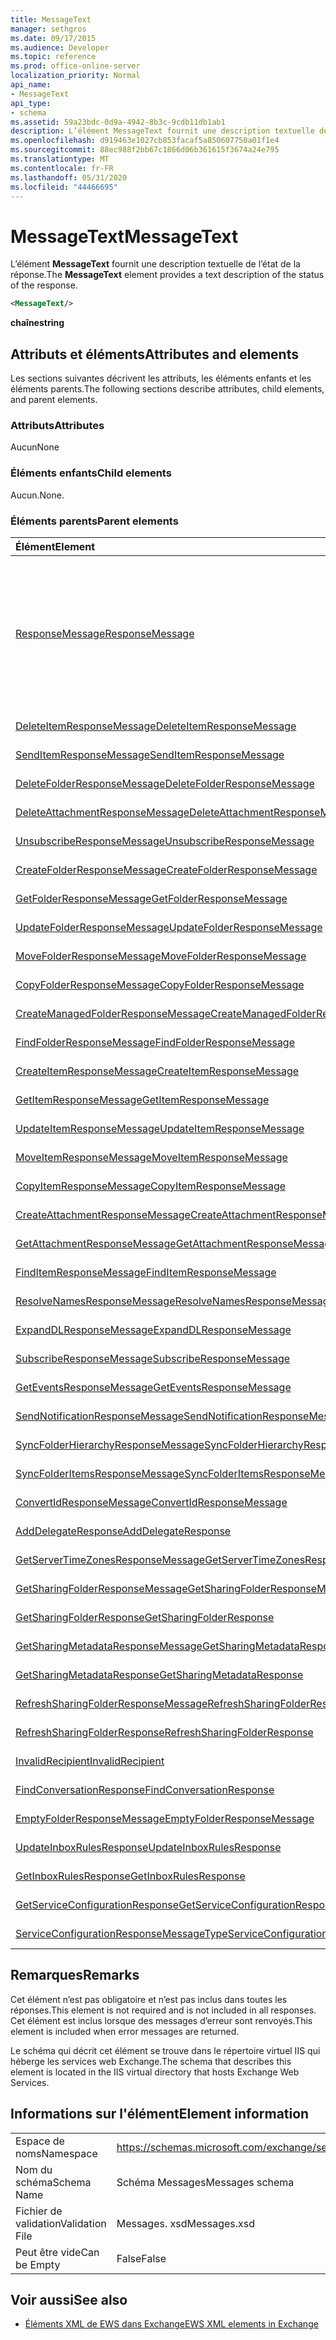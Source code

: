 ```yaml
---
title: MessageText
manager: sethgros
ms.date: 09/17/2015
ms.audience: Developer
ms.topic: reference
ms.prod: office-online-server
localization_priority: Normal
api_name:
- MessageText
api_type:
- schema
ms.assetid: 59a23bdc-0d9a-4942-8b3c-9cdb11db1ab1
description: L’élément MessageText fournit une description textuelle de l’état de la réponse.
ms.openlocfilehash: d919463e1027cb853facaf5a850607750a01f1e4
ms.sourcegitcommit: 88ec988f2bb67c1866d06b361615f3674a24e795
ms.translationtype: MT
ms.contentlocale: fr-FR
ms.lasthandoff: 05/31/2020
ms.locfileid: "44466695"
---
```

# <a name="messagetext"></a><span data-ttu-id="ba35f-103">MessageText</span><span class="sxs-lookup"><span data-stu-id="ba35f-103">MessageText</span></span>

<span data-ttu-id="ba35f-104">L’élément **MessageText** fournit une description textuelle de l’état de la réponse.</span><span class="sxs-lookup"><span data-stu-id="ba35f-104">The **MessageText** element provides a text description of the status of the response.</span></span> 
  
```XML
<MessageText/>
```

 <span data-ttu-id="ba35f-105">**chaîne**</span><span class="sxs-lookup"><span data-stu-id="ba35f-105">**string**</span></span>
## <a name="attributes-and-elements"></a><span data-ttu-id="ba35f-106">Attributs et éléments</span><span class="sxs-lookup"><span data-stu-id="ba35f-106">Attributes and elements</span></span>

<span data-ttu-id="ba35f-107">Les sections suivantes décrivent les attributs, les éléments enfants et les éléments parents.</span><span class="sxs-lookup"><span data-stu-id="ba35f-107">The following sections describe attributes, child elements, and parent elements.</span></span>
  
### <a name="attributes"></a><span data-ttu-id="ba35f-108">Attributs</span><span class="sxs-lookup"><span data-stu-id="ba35f-108">Attributes</span></span>

<span data-ttu-id="ba35f-109">Aucun</span><span class="sxs-lookup"><span data-stu-id="ba35f-109">None</span></span>
  
### <a name="child-elements"></a><span data-ttu-id="ba35f-110">Éléments enfants</span><span class="sxs-lookup"><span data-stu-id="ba35f-110">Child elements</span></span>

<span data-ttu-id="ba35f-111">Aucun.</span><span class="sxs-lookup"><span data-stu-id="ba35f-111">None.</span></span>
  
### <a name="parent-elements"></a><span data-ttu-id="ba35f-112">Éléments parents</span><span class="sxs-lookup"><span data-stu-id="ba35f-112">Parent elements</span></span>

|<span data-ttu-id="ba35f-113">**Élément**</span><span class="sxs-lookup"><span data-stu-id="ba35f-113">**Element**</span></span>|<span data-ttu-id="ba35f-114">**Description**</span><span class="sxs-lookup"><span data-stu-id="ba35f-114">**Description**</span></span>|
|:-----|:-----|
|[<span data-ttu-id="ba35f-115">ResponseMessage</span><span class="sxs-lookup"><span data-stu-id="ba35f-115">ResponseMessage</span></span>](responsemessage.md) <br/> | <span data-ttu-id="ba35f-116">Fournit des informations descriptives sur l’état de la réponse.</span><span class="sxs-lookup"><span data-stu-id="ba35f-116">Provides descriptive information about the response status.</span></span>  <br/> <br/> <span data-ttu-id="ba35f-117">Voici quelques-unes des expressions XPath possibles pour cet élément :</span><span class="sxs-lookup"><span data-stu-id="ba35f-117">The following are some of the possible XPath expressions to this element:</span></span> <br/> <br/>  `/GetUserAvailabilityResponse/FreeBusyResponseArray/FreeBusyResponse/ResponseMessage` <br/> <br/> `/GetUserAvailabilityResponse/SuggestionsResponse/ResponseMessage` <br/><br/>  `/SetUserOofSettingsResponse/ResponseMessage` <br/><br/>  `/GetUserOofSettingsResponse/ResponseMessage` <br/> |
|[<span data-ttu-id="ba35f-118">DeleteItemResponseMessage</span><span class="sxs-lookup"><span data-stu-id="ba35f-118">DeleteItemResponseMessage</span></span>](deleteitemresponsemessage.md) <br/> |<span data-ttu-id="ba35f-119">Contient l’État et le résultat d’une seule demande DeleteItem.</span><span class="sxs-lookup"><span data-stu-id="ba35f-119">Contains the status and result of a single DeleteItem request.</span></span>  <br/> |
|[<span data-ttu-id="ba35f-120">SendItemResponseMessage</span><span class="sxs-lookup"><span data-stu-id="ba35f-120">SendItemResponseMessage</span></span>](senditemresponsemessage.md) <br/> |<span data-ttu-id="ba35f-121">Contient l’État et le résultat d’une seule demande SendItem.</span><span class="sxs-lookup"><span data-stu-id="ba35f-121">Contains the status and result of a single SendItem request.</span></span>  <br/> |
|[<span data-ttu-id="ba35f-122">DeleteFolderResponseMessage</span><span class="sxs-lookup"><span data-stu-id="ba35f-122">DeleteFolderResponseMessage</span></span>](deletefolderresponsemessage.md) <br/> |<span data-ttu-id="ba35f-123">Contient l’État et le résultat d’une seule demande DeleteFolder.</span><span class="sxs-lookup"><span data-stu-id="ba35f-123">Contains the status and result of a single DeleteFolder request.</span></span>  <br/> |
|[<span data-ttu-id="ba35f-124">DeleteAttachmentResponseMessage</span><span class="sxs-lookup"><span data-stu-id="ba35f-124">DeleteAttachmentResponseMessage</span></span>](deleteattachmentresponsemessage.md) <br/> |<span data-ttu-id="ba35f-125">Contient l’État et le résultat d’une seule demande DeleteAttachment.</span><span class="sxs-lookup"><span data-stu-id="ba35f-125">Contains the status and result of a single DeleteAttachment request.</span></span>  <br/> |
|[<span data-ttu-id="ba35f-126">UnsubscribeResponseMessage</span><span class="sxs-lookup"><span data-stu-id="ba35f-126">UnsubscribeResponseMessage</span></span>](unsubscriberesponsemessage.md) <br/> |<span data-ttu-id="ba35f-127">Contient l’État et le résultat d’une demande d’annulation d’abonnement unique.</span><span class="sxs-lookup"><span data-stu-id="ba35f-127">Contains the status and result of a single Unsubscribe request.</span></span>  <br/> |
|[<span data-ttu-id="ba35f-128">CreateFolderResponseMessage</span><span class="sxs-lookup"><span data-stu-id="ba35f-128">CreateFolderResponseMessage</span></span>](createfolderresponsemessage.md) <br/> |<span data-ttu-id="ba35f-129">Contient l’État et le résultat d’une seule demande CreateFolder.</span><span class="sxs-lookup"><span data-stu-id="ba35f-129">Contains the status and result of a single CreateFolder request.</span></span>  <br/> |
|[<span data-ttu-id="ba35f-130">GetFolderResponseMessage</span><span class="sxs-lookup"><span data-stu-id="ba35f-130">GetFolderResponseMessage</span></span>](getfolderresponsemessage.md) <br/> |<span data-ttu-id="ba35f-131">Contient l’État et le résultat d’une demande GetFolder unique.</span><span class="sxs-lookup"><span data-stu-id="ba35f-131">Contains the status and result of a single GetFolder request.</span></span>  <br/> |
|[<span data-ttu-id="ba35f-132">UpdateFolderResponseMessage</span><span class="sxs-lookup"><span data-stu-id="ba35f-132">UpdateFolderResponseMessage</span></span>](updatefolderresponsemessage.md) <br/> |<span data-ttu-id="ba35f-133">Contient l’État et le résultat d’une seule demande UpdateFolder.</span><span class="sxs-lookup"><span data-stu-id="ba35f-133">Contains the status and result of a single UpdateFolder request.</span></span>  <br/> |
|[<span data-ttu-id="ba35f-134">MoveFolderResponseMessage</span><span class="sxs-lookup"><span data-stu-id="ba35f-134">MoveFolderResponseMessage</span></span>](movefolderresponsemessage.md) <br/> |<span data-ttu-id="ba35f-135">Contient l’État et le résultat d’une seule demande MoveFolder.</span><span class="sxs-lookup"><span data-stu-id="ba35f-135">Contains the status and result of a single MoveFolder request.</span></span>  <br/> |
|[<span data-ttu-id="ba35f-136">CopyFolderResponseMessage</span><span class="sxs-lookup"><span data-stu-id="ba35f-136">CopyFolderResponseMessage</span></span>](copyfolderresponsemessage.md) <br/> |<span data-ttu-id="ba35f-137">Contient l’État et le résultat d’une seule demande CopyFolder.</span><span class="sxs-lookup"><span data-stu-id="ba35f-137">Contains the status and result of a single CopyFolder request.</span></span>  <br/> |
|[<span data-ttu-id="ba35f-138">CreateManagedFolderResponseMessage</span><span class="sxs-lookup"><span data-stu-id="ba35f-138">CreateManagedFolderResponseMessage</span></span>](createmanagedfolderresponsemessage.md) <br/> |<span data-ttu-id="ba35f-139">Contient l’État et le résultat d’une seule demande CreateManagedFolder.</span><span class="sxs-lookup"><span data-stu-id="ba35f-139">Contains the status and result of a single CreateManagedFolder request.</span></span>  <br/> |
|[<span data-ttu-id="ba35f-140">FindFolderResponseMessage</span><span class="sxs-lookup"><span data-stu-id="ba35f-140">FindFolderResponseMessage</span></span>](findfolderresponsemessage.md) <br/> |<span data-ttu-id="ba35f-141">Contient l’État et le résultat d’une seule demande FindFolder.</span><span class="sxs-lookup"><span data-stu-id="ba35f-141">Contains the status and result of a single FindFolder request.</span></span>  <br/> |
|[<span data-ttu-id="ba35f-142">CreateItemResponseMessage</span><span class="sxs-lookup"><span data-stu-id="ba35f-142">CreateItemResponseMessage</span></span>](createitemresponsemessage.md) <br/> |<span data-ttu-id="ba35f-143">Contient l’État et le résultat d’une seule demande CreateItem.</span><span class="sxs-lookup"><span data-stu-id="ba35f-143">Contains the status and result of a single CreateItem request.</span></span>  <br/> |
|[<span data-ttu-id="ba35f-144">GetItemResponseMessage</span><span class="sxs-lookup"><span data-stu-id="ba35f-144">GetItemResponseMessage</span></span>](getitemresponsemessage.md) <br/> |<span data-ttu-id="ba35f-145">Contient l’État et le résultat d’une seule demande GetItem.</span><span class="sxs-lookup"><span data-stu-id="ba35f-145">Contains the status and result of a single GetItem request.</span></span>  <br/> |
|[<span data-ttu-id="ba35f-146">UpdateItemResponseMessage</span><span class="sxs-lookup"><span data-stu-id="ba35f-146">UpdateItemResponseMessage</span></span>](updateitemresponsemessage.md) <br/> |<span data-ttu-id="ba35f-147">Contient l’État et le résultat d’une seule demande UpdateItem.</span><span class="sxs-lookup"><span data-stu-id="ba35f-147">Contains the status and result of a single UpdateItem request.</span></span>  <br/> |
|[<span data-ttu-id="ba35f-148">MoveItemResponseMessage</span><span class="sxs-lookup"><span data-stu-id="ba35f-148">MoveItemResponseMessage</span></span>](moveitemresponsemessage.md) <br/> |<span data-ttu-id="ba35f-149">Contient l’État et le résultat d’une seule demande MoveItem.</span><span class="sxs-lookup"><span data-stu-id="ba35f-149">Contains the status and result of a single MoveItem request.</span></span>  <br/> |
|[<span data-ttu-id="ba35f-150">CopyItemResponseMessage</span><span class="sxs-lookup"><span data-stu-id="ba35f-150">CopyItemResponseMessage</span></span>](copyitemresponsemessage.md) <br/> |<span data-ttu-id="ba35f-151">Contient l’État et le résultat d’une demande CopyItem unique.</span><span class="sxs-lookup"><span data-stu-id="ba35f-151">Contains the status and result of a single CopyItem request.</span></span>  <br/> |
|[<span data-ttu-id="ba35f-152">CreateAttachmentResponseMessage</span><span class="sxs-lookup"><span data-stu-id="ba35f-152">CreateAttachmentResponseMessage</span></span>](createattachmentresponsemessage.md) <br/> |<span data-ttu-id="ba35f-153">Contient l’État et le résultat d’une seule demande CreateAttachment.</span><span class="sxs-lookup"><span data-stu-id="ba35f-153">Contains the status and result of a single CreateAttachment request.</span></span>  <br/> |
|[<span data-ttu-id="ba35f-154">GetAttachmentResponseMessage</span><span class="sxs-lookup"><span data-stu-id="ba35f-154">GetAttachmentResponseMessage</span></span>](getattachmentresponsemessage.md) <br/> |<span data-ttu-id="ba35f-155">Contient l’État et le résultat d’une seule demande GetAttachment.</span><span class="sxs-lookup"><span data-stu-id="ba35f-155">Contains the status and result of a single GetAttachment request.</span></span>  <br/> |
|[<span data-ttu-id="ba35f-156">FindItemResponseMessage</span><span class="sxs-lookup"><span data-stu-id="ba35f-156">FindItemResponseMessage</span></span>](finditemresponsemessage.md) <br/> |<span data-ttu-id="ba35f-157">Contient l’État et le résultat d’une seule demande FindItem.</span><span class="sxs-lookup"><span data-stu-id="ba35f-157">Contains the status and result of a single FindItem request.</span></span>  <br/> |
|[<span data-ttu-id="ba35f-158">ResolveNamesResponseMessage</span><span class="sxs-lookup"><span data-stu-id="ba35f-158">ResolveNamesResponseMessage</span></span>](resolvenamesresponsemessage.md) <br/> |<span data-ttu-id="ba35f-159">Contient l’État et le résultat d’une demande ResolveNames.</span><span class="sxs-lookup"><span data-stu-id="ba35f-159">Contains the status and result of a ResolveNames request.</span></span>  <br/> |
|[<span data-ttu-id="ba35f-160">ExpandDLResponseMessage</span><span class="sxs-lookup"><span data-stu-id="ba35f-160">ExpandDLResponseMessage</span></span>](expanddlresponsemessage.md) <br/> |<span data-ttu-id="ba35f-161">Contient l’État et le résultat d’une seule demande ExpandDL.</span><span class="sxs-lookup"><span data-stu-id="ba35f-161">Contains the status and result of a single ExpandDL request.</span></span>  <br/> |
|[<span data-ttu-id="ba35f-162">SubscribeResponseMessage</span><span class="sxs-lookup"><span data-stu-id="ba35f-162">SubscribeResponseMessage</span></span>](subscriberesponsemessage.md) <br/> |<span data-ttu-id="ba35f-163">Contient l’État et le résultat d’une demande d’abonnement unique.</span><span class="sxs-lookup"><span data-stu-id="ba35f-163">Contains the status and result of a single Subscribe request.</span></span>  <br/> |
|[<span data-ttu-id="ba35f-164">GetEventsResponseMessage</span><span class="sxs-lookup"><span data-stu-id="ba35f-164">GetEventsResponseMessage</span></span>](geteventsresponsemessage.md) <br/> |<span data-ttu-id="ba35f-165">Contient l’État et le résultat d’une demande GetEvents unique.</span><span class="sxs-lookup"><span data-stu-id="ba35f-165">Contains the status and result of a single GetEvents request.</span></span>  <br/> |
|[<span data-ttu-id="ba35f-166">SendNotificationResponseMessage</span><span class="sxs-lookup"><span data-stu-id="ba35f-166">SendNotificationResponseMessage</span></span>](sendnotificationresponsemessage.md) <br/> |<span data-ttu-id="ba35f-167">Contient l’État et le résultat d’une seule demande SendNotification.</span><span class="sxs-lookup"><span data-stu-id="ba35f-167">Contains the status and result of a single SendNotification request.</span></span>  <br/> |
|[<span data-ttu-id="ba35f-168">SyncFolderHierarchyResponseMessage</span><span class="sxs-lookup"><span data-stu-id="ba35f-168">SyncFolderHierarchyResponseMessage</span></span>](syncfolderhierarchyresponsemessage.md) <br/> |<span data-ttu-id="ba35f-169">Contient l’État et le résultat d’une demande Opérationsyncfolderhierarchy.</span><span class="sxs-lookup"><span data-stu-id="ba35f-169">Contains the status and result of a SyncFolderHierarchy request.</span></span>  <br/> |
|[<span data-ttu-id="ba35f-170">SyncFolderItemsResponseMessage</span><span class="sxs-lookup"><span data-stu-id="ba35f-170">SyncFolderItemsResponseMessage</span></span>](syncfolderitemsresponsemessage.md) <br/> |<span data-ttu-id="ba35f-171">Contient l’État et le résultat d’une demande SyncFolderItems.</span><span class="sxs-lookup"><span data-stu-id="ba35f-171">Contains the status and result of a SyncFolderItems request.</span></span>  <br/> |
|[<span data-ttu-id="ba35f-172">ConvertIdResponseMessage</span><span class="sxs-lookup"><span data-stu-id="ba35f-172">ConvertIdResponseMessage</span></span>](convertidresponsemessage.md) <br/> |<span data-ttu-id="ba35f-173">Contient l’État et le résultat d’une demande ConvertId.</span><span class="sxs-lookup"><span data-stu-id="ba35f-173">Contains the status and result of a ConvertId request.</span></span>  <br/> |
|[<span data-ttu-id="ba35f-174">AddDelegateResponse</span><span class="sxs-lookup"><span data-stu-id="ba35f-174">AddDelegateResponse</span></span>](adddelegateresponse.md) <br/> |<span data-ttu-id="ba35f-175">Contient l’État et le résultat d’une demande AddDelegate.</span><span class="sxs-lookup"><span data-stu-id="ba35f-175">Contains the status and result of an AddDelegate request.</span></span>  <br/> |
|[<span data-ttu-id="ba35f-176">GetServerTimeZonesResponseMessage</span><span class="sxs-lookup"><span data-stu-id="ba35f-176">GetServerTimeZonesResponseMessage</span></span>](getservertimezonesresponsemessage.md) <br/> |<span data-ttu-id="ba35f-177">Contient l’État et le résultat d’une demande GetServerTimeZones.</span><span class="sxs-lookup"><span data-stu-id="ba35f-177">Contains the status and result of a GetServerTimeZones request.</span></span>  <br/> |
|[<span data-ttu-id="ba35f-178">GetSharingFolderResponseMessage</span><span class="sxs-lookup"><span data-stu-id="ba35f-178">GetSharingFolderResponseMessage</span></span>](getsharingfolderresponsemessage.md) <br/> |<span data-ttu-id="ba35f-179">Contient l’État et le résultat d’une demande GetSharingFolder.</span><span class="sxs-lookup"><span data-stu-id="ba35f-179">Contains the status and result of a GetSharingFolder request.</span></span>  <br/> |
|[<span data-ttu-id="ba35f-180">GetSharingFolderResponse</span><span class="sxs-lookup"><span data-stu-id="ba35f-180">GetSharingFolderResponse</span></span>](getsharingfolderresponse.md) <br/> |<span data-ttu-id="ba35f-181">Définit une réponse à une demande GetSharingFolder.</span><span class="sxs-lookup"><span data-stu-id="ba35f-181">Defines a response to a GetSharingFolder request.</span></span>  <br/> |
|[<span data-ttu-id="ba35f-182">GetSharingMetadataResponseMessage</span><span class="sxs-lookup"><span data-stu-id="ba35f-182">GetSharingMetadataResponseMessage</span></span>](getsharingmetadataresponsemessage.md) <br/> |<span data-ttu-id="ba35f-183">Contient l’État et le résultat d’une demande GetSharingMetadata.</span><span class="sxs-lookup"><span data-stu-id="ba35f-183">Contains the status and result of a GetSharingMetadata request.</span></span>  <br/> |
|[<span data-ttu-id="ba35f-184">GetSharingMetadataResponse</span><span class="sxs-lookup"><span data-stu-id="ba35f-184">GetSharingMetadataResponse</span></span>](getsharingmetadataresponse.md) <br/> |<span data-ttu-id="ba35f-185">Définit une réponse à une demande GetSharingMetadata.</span><span class="sxs-lookup"><span data-stu-id="ba35f-185">Defines a response to a GetSharingMetadata request.</span></span>  <br/> |
|[<span data-ttu-id="ba35f-186">RefreshSharingFolderResponseMessage</span><span class="sxs-lookup"><span data-stu-id="ba35f-186">RefreshSharingFolderResponseMessage</span></span>](refreshsharingfolderresponsemessage.md) <br/> |<span data-ttu-id="ba35f-187">Contient l’État et le résultat d’une demande RefreshSharingFolder.</span><span class="sxs-lookup"><span data-stu-id="ba35f-187">Contains the status and result of a RefreshSharingFolder request.</span></span>  <br/> |
|[<span data-ttu-id="ba35f-188">RefreshSharingFolderResponse</span><span class="sxs-lookup"><span data-stu-id="ba35f-188">RefreshSharingFolderResponse</span></span>](refreshsharingfolderresponse.md) <br/> |<span data-ttu-id="ba35f-189">Définit une réponse à une demande RefreshSharingFolder.</span><span class="sxs-lookup"><span data-stu-id="ba35f-189">Defines a response to a RefreshSharingFolder request.</span></span>  <br/> |
|[<span data-ttu-id="ba35f-190">InvalidRecipient</span><span class="sxs-lookup"><span data-stu-id="ba35f-190">InvalidRecipient</span></span>](invalidrecipient.md) <br/> |<span data-ttu-id="ba35f-191">Représente un destinataire non valide pour une demande GetSharingMetadata.</span><span class="sxs-lookup"><span data-stu-id="ba35f-191">Represents an invalid recipient for a GetSharingMetadata request.</span></span>  <br/> |
|[<span data-ttu-id="ba35f-192">FindConversationResponse</span><span class="sxs-lookup"><span data-stu-id="ba35f-192">FindConversationResponse</span></span>](findconversationresponse.md) <br/> |<span data-ttu-id="ba35f-193">Contient l’État et les résultats d’une réponse **FindConversation** .</span><span class="sxs-lookup"><span data-stu-id="ba35f-193">Contains the status and results of a **FindConversation** response.</span></span>  <br/> |
|[<span data-ttu-id="ba35f-194">EmptyFolderResponseMessage</span><span class="sxs-lookup"><span data-stu-id="ba35f-194">EmptyFolderResponseMessage</span></span>](emptyfolderresponsemessage.md) <br/> |<span data-ttu-id="ba35f-195">Contient l’État et le résultat d’une seule demande **EmptyFolder** .</span><span class="sxs-lookup"><span data-stu-id="ba35f-195">Contains the status and result of a single **EmptyFolder** request.</span></span>  <br/> |
|[<span data-ttu-id="ba35f-196">UpdateInboxRulesResponse</span><span class="sxs-lookup"><span data-stu-id="ba35f-196">UpdateInboxRulesResponse</span></span>](updateinboxrulesresponse.md) <br/> |<span data-ttu-id="ba35f-197">Contient une réponse à une demande **UpdateInboxRules** .</span><span class="sxs-lookup"><span data-stu-id="ba35f-197">Contains a response to an **UpdateInboxRules** request.</span></span>  <br/> |
|[<span data-ttu-id="ba35f-198">GetInboxRulesResponse</span><span class="sxs-lookup"><span data-stu-id="ba35f-198">GetInboxRulesResponse</span></span>](getinboxrulesresponse.md) <br/> |<span data-ttu-id="ba35f-199">Contient une réponse à une demande **GetInboxRules** .</span><span class="sxs-lookup"><span data-stu-id="ba35f-199">Contains a response to a **GetInboxRules** request.</span></span>  <br/> |
|[<span data-ttu-id="ba35f-200">GetServiceConfigurationResponse</span><span class="sxs-lookup"><span data-stu-id="ba35f-200">GetServiceConfigurationResponse</span></span>](getserviceconfigurationresponse.md) <br/> |<span data-ttu-id="ba35f-201">Contient une réponse à une demande **GetServiceConfiguration** .</span><span class="sxs-lookup"><span data-stu-id="ba35f-201">Contains a response to a **GetServiceConfiguration** request.</span></span>  <br/> |
|[<span data-ttu-id="ba35f-202">ServiceConfigurationResponseMessageType</span><span class="sxs-lookup"><span data-stu-id="ba35f-202">ServiceConfigurationResponseMessageType</span></span>](serviceconfigurationresponsemessagetype.md) <br/> |<span data-ttu-id="ba35f-203">Contient les paramètres de configuration du service.</span><span class="sxs-lookup"><span data-stu-id="ba35f-203">Contains service configuration settings.</span></span>  <br/> |
   
## <a name="remarks"></a><span data-ttu-id="ba35f-204">Remarques</span><span class="sxs-lookup"><span data-stu-id="ba35f-204">Remarks</span></span>

<span data-ttu-id="ba35f-205">Cet élément n’est pas obligatoire et n’est pas inclus dans toutes les réponses.</span><span class="sxs-lookup"><span data-stu-id="ba35f-205">This element is not required and is not included in all responses.</span></span> <span data-ttu-id="ba35f-206">Cet élément est inclus lorsque des messages d’erreur sont renvoyés.</span><span class="sxs-lookup"><span data-stu-id="ba35f-206">This element is included when error messages are returned.</span></span> 
  
<span data-ttu-id="ba35f-207">Le schéma qui décrit cet élément se trouve dans le répertoire virtuel IIS qui héberge les services web Exchange.</span><span class="sxs-lookup"><span data-stu-id="ba35f-207">The schema that describes this element is located in the IIS virtual directory that hosts Exchange Web Services.</span></span>
  
## <a name="element-information"></a><span data-ttu-id="ba35f-208">Informations sur l'élément</span><span class="sxs-lookup"><span data-stu-id="ba35f-208">Element information</span></span>

|||
|:-----|:-----|
|<span data-ttu-id="ba35f-209">Espace de noms</span><span class="sxs-lookup"><span data-stu-id="ba35f-209">Namespace</span></span>  <br/> |https://schemas.microsoft.com/exchange/services/2006/messages  <br/> |
|<span data-ttu-id="ba35f-210">Nom du schéma</span><span class="sxs-lookup"><span data-stu-id="ba35f-210">Schema Name</span></span>  <br/> |<span data-ttu-id="ba35f-211">Schéma Messages</span><span class="sxs-lookup"><span data-stu-id="ba35f-211">Messages schema</span></span>  <br/> |
|<span data-ttu-id="ba35f-212">Fichier de validation</span><span class="sxs-lookup"><span data-stu-id="ba35f-212">Validation File</span></span>  <br/> |<span data-ttu-id="ba35f-213">Messages. xsd</span><span class="sxs-lookup"><span data-stu-id="ba35f-213">Messages.xsd</span></span>  <br/> |
|<span data-ttu-id="ba35f-214">Peut être vide</span><span class="sxs-lookup"><span data-stu-id="ba35f-214">Can be Empty</span></span>  <br/> |<span data-ttu-id="ba35f-215">False</span><span class="sxs-lookup"><span data-stu-id="ba35f-215">False</span></span>  <br/> |
   
## <a name="see-also"></a><span data-ttu-id="ba35f-216">Voir aussi</span><span class="sxs-lookup"><span data-stu-id="ba35f-216">See also</span></span>

- [<span data-ttu-id="ba35f-217">Éléments XML de EWS dans Exchange</span><span class="sxs-lookup"><span data-stu-id="ba35f-217">EWS XML elements in Exchange</span></span>](ews-xml-elements-in-exchange.md)

